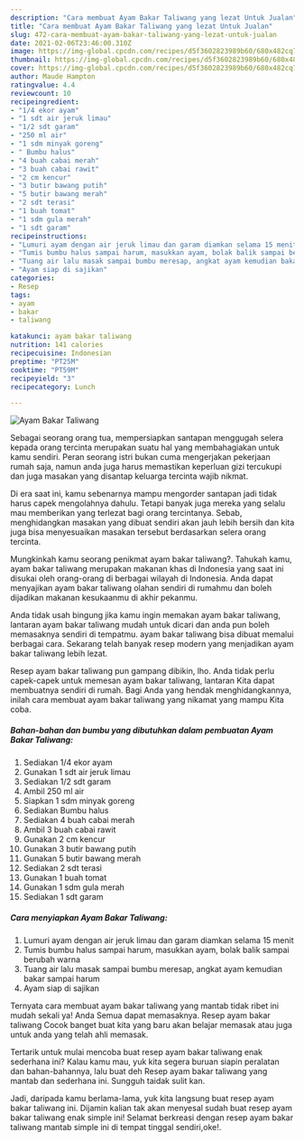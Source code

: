 ```yaml
---
description: "Cara membuat Ayam Bakar Taliwang yang lezat Untuk Jualan"
title: "Cara membuat Ayam Bakar Taliwang yang lezat Untuk Jualan"
slug: 472-cara-membuat-ayam-bakar-taliwang-yang-lezat-untuk-jualan
date: 2021-02-06T23:46:00.310Z
image: https://img-global.cpcdn.com/recipes/d5f3602823989b60/680x482cq70/ayam-bakar-taliwang-foto-resep-utama.jpg
thumbnail: https://img-global.cpcdn.com/recipes/d5f3602823989b60/680x482cq70/ayam-bakar-taliwang-foto-resep-utama.jpg
cover: https://img-global.cpcdn.com/recipes/d5f3602823989b60/680x482cq70/ayam-bakar-taliwang-foto-resep-utama.jpg
author: Maude Hampton
ratingvalue: 4.4
reviewcount: 10
recipeingredient:
- "1/4 ekor ayam"
- "1 sdt air jeruk limau"
- "1/2 sdt garam"
- "250 ml air"
- "1 sdm minyak goreng"
- " Bumbu halus"
- "4 buah cabai merah"
- "3 buah cabai rawit"
- "2 cm kencur"
- "3 butir bawang putih"
- "5 butir bawang merah"
- "2 sdt terasi"
- "1 buah tomat"
- "1 sdm gula merah"
- "1 sdt garam"
recipeinstructions:
- "Lumuri ayam dengan air jeruk limau dan garam diamkan selama 15 menit"
- "Tumis bumbu halus sampai harum, masukkan ayam, bolak balik sampai berubah warna"
- "Tuang air lalu masak sampai bumbu meresap, angkat ayam kemudian bakar sampai harum"
- "Ayam siap di sajikan"
categories:
- Resep
tags:
- ayam
- bakar
- taliwang

katakunci: ayam bakar taliwang 
nutrition: 141 calories
recipecuisine: Indonesian
preptime: "PT25M"
cooktime: "PT59M"
recipeyield: "3"
recipecategory: Lunch

---
```



![Ayam Bakar Taliwang](https://img-global.cpcdn.com/recipes/d5f3602823989b60/680x482cq70/ayam-bakar-taliwang-foto-resep-utama.jpg)

Sebagai seorang orang tua, mempersiapkan santapan menggugah selera kepada orang tercinta merupakan suatu hal yang membahagiakan untuk kamu sendiri. Peran seorang istri bukan cuma mengerjakan pekerjaan rumah saja, namun anda juga harus memastikan keperluan gizi tercukupi dan juga masakan yang disantap keluarga tercinta wajib nikmat.

Di era  saat ini, kamu sebenarnya mampu mengorder santapan jadi tidak harus capek mengolahnya dahulu. Tetapi banyak juga mereka yang selalu mau memberikan yang terlezat bagi orang tercintanya. Sebab, menghidangkan masakan yang dibuat sendiri akan jauh lebih bersih dan kita juga bisa menyesuaikan masakan tersebut berdasarkan selera orang tercinta. 



Mungkinkah kamu seorang penikmat ayam bakar taliwang?. Tahukah kamu, ayam bakar taliwang merupakan makanan khas di Indonesia yang saat ini disukai oleh orang-orang di berbagai wilayah di Indonesia. Anda dapat menyajikan ayam bakar taliwang olahan sendiri di rumahmu dan boleh dijadikan makanan kesukaanmu di akhir pekanmu.

Anda tidak usah bingung jika kamu ingin memakan ayam bakar taliwang, lantaran ayam bakar taliwang mudah untuk dicari dan anda pun boleh memasaknya sendiri di tempatmu. ayam bakar taliwang bisa dibuat memalui berbagai cara. Sekarang telah banyak resep modern yang menjadikan ayam bakar taliwang lebih lezat.

Resep ayam bakar taliwang pun gampang dibikin, lho. Anda tidak perlu capek-capek untuk memesan ayam bakar taliwang, lantaran Kita dapat membuatnya sendiri di rumah. Bagi Anda yang hendak menghidangkannya, inilah cara membuat ayam bakar taliwang yang nikamat yang mampu Kita coba.

<!--inarticleads1-->

##### Bahan-bahan dan bumbu yang dibutuhkan dalam pembuatan Ayam Bakar Taliwang:

1. Sediakan 1/4 ekor ayam
1. Gunakan 1 sdt air jeruk limau
1. Sediakan 1/2 sdt garam
1. Ambil 250 ml air
1. Siapkan 1 sdm minyak goreng
1. Sediakan  Bumbu halus
1. Sediakan 4 buah cabai merah
1. Ambil 3 buah cabai rawit
1. Gunakan 2 cm kencur
1. Gunakan 3 butir bawang putih
1. Gunakan 5 butir bawang merah
1. Sediakan 2 sdt terasi
1. Gunakan 1 buah tomat
1. Gunakan 1 sdm gula merah
1. Sediakan 1 sdt garam




<!--inarticleads2-->

##### Cara menyiapkan Ayam Bakar Taliwang:

1. Lumuri ayam dengan air jeruk limau dan garam diamkan selama 15 menit
1. Tumis bumbu halus sampai harum, masukkan ayam, bolak balik sampai berubah warna
1. Tuang air lalu masak sampai bumbu meresap, angkat ayam kemudian bakar sampai harum
1. Ayam siap di sajikan




Ternyata cara membuat ayam bakar taliwang yang mantab tidak ribet ini mudah sekali ya! Anda Semua dapat memasaknya. Resep ayam bakar taliwang Cocok banget buat kita yang baru akan belajar memasak atau juga untuk anda yang telah ahli memasak.

Tertarik untuk mulai mencoba buat resep ayam bakar taliwang enak sederhana ini? Kalau kamu mau, yuk kita segera buruan siapin peralatan dan bahan-bahannya, lalu buat deh Resep ayam bakar taliwang yang mantab dan sederhana ini. Sungguh taidak sulit kan. 

Jadi, daripada kamu berlama-lama, yuk kita langsung buat resep ayam bakar taliwang ini. Dijamin kalian tak akan menyesal sudah buat resep ayam bakar taliwang enak simple ini! Selamat berkreasi dengan resep ayam bakar taliwang mantab simple ini di tempat tinggal sendiri,oke!.

